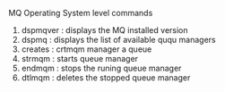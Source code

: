 MQ Operating System level commands

1. dspmqver		: displays the MQ installed version
2. dspmq		: displays the list of available ququ managers
3. creates <QM name>  	: crtmqm manager a queue
4. strmqm <QM name>	: starts queue manager
5. endmqm <QM name>	: stops the runing queue manager
6. dtlmqm <QM name>	: deletes the stopped queue manager
